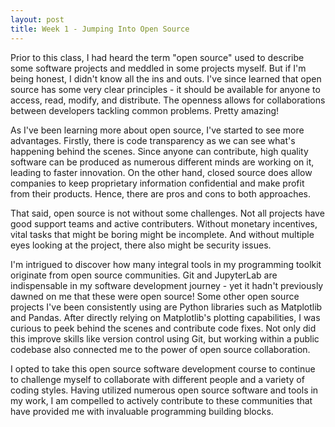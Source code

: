```yaml
---
layout: post
title: Week 1 - Jumping Into Open Source
---
```


Prior to this class, I had heard the term "open source" used to describe some software projects and meddled in some projects myself. But if I'm being honest, I didn't know all the ins and outs. I've since learned that open source has some very clear principles - it should be available for anyone to access, read, modify, and distribute. The openness allows for collaborations between developers tackling common problems. Pretty amazing!

As I've been learning more about open source, I've started to see more advantages. Firstly, there is code transparency as we can see what's happening behind the scenes. Since anyone can contribute, high quality software can be produced as numerous different minds are working on it, leading to faster innovation. On the other hand, closed source does allow companies to keep proprietary information confidential and make profit from their products. Hence, there are pros and cons to both approaches. 

<!--more-->

That said, open source is not without some challenges. Not all projects have good support teams and active contributers. Without monetary incentives, vital tasks that might be boring might be incomplete. And without multiple eyes looking at the project, there also might be security issues.

I'm intrigued to discover how many integral tools in my programming toolkit originate from open source communities. Git and JupyterLab are indispensable in my software development journey - yet it hadn't previously dawned on me that these were open source! Some other open source projects I've been consistently using are Python libraries such as Matplotlib and Pandas. After directly relying on Matplotlib's plotting capabilities, I was curious to peek behind the scenes and contribute code fixes. Not only did this improve skills like version control using Git, but working within a public codebase also connected me to the power of open source collaboration.

I opted to take this open source software development course to continue to challenge myself to collaborate with different people and a variety of coding styles. Having utilized numerous open source software and tools in my work, I am compelled to actively contribute to these communities that have provided me with invaluable programming building blocks.